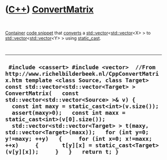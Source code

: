 
 

 

 

 

 

([C++](Cpp.md)) [ConvertMatrix](CppConvertMatrix.md)
======================================================

 

[Container](CppContainer.md) [code snippet](CppCodeSnippets.md) that
[converts](CppConvert.md) a
[std::vector](CppVector.md)&lt;[std::vector](CppVector.md)&lt;X&gt;
&gt; to
[std::vector](CppVector.md)&lt;[std::vector](CppVector.md)&lt;Y&gt;
&gt; using [static\_cast](CppStatic_cast.md).

 

  -------------------------------------------------------------------------------------------------------------------------------------------------------------------------------------------------------------------------------------------------------------------------------------------------------------------------------------------------------------------------------------------------------------------------------------------------------------------------------------------------------------------------------------------------------------------------------------------
  ` #include <cassert> #include <vector>  //From http://www.richelbilderbeek.nl/CppConvertMatrix.htm template <class Source, class Target> const std::vector<std::vector<Target> > ConvertMatrix(   const std::vector<std::vector<Source> >& v) {   const int maxy = static_cast<int>(v.size());   assert(maxy>0);   const int maxx = static_cast<int>(v[0].size());   std::vector<std::vector<Target> > t(maxy, std::vector<Target>(maxx));   for (int y=0; y!=maxy; ++y)   {     for (int x=0; x!=maxx; ++x)     {       t[y][x] = static_cast<Target>(v[y][x]);     }   }   return t; }`
  -------------------------------------------------------------------------------------------------------------------------------------------------------------------------------------------------------------------------------------------------------------------------------------------------------------------------------------------------------------------------------------------------------------------------------------------------------------------------------------------------------------------------------------------------------------------------------------------

 

 

 

 

 

 

